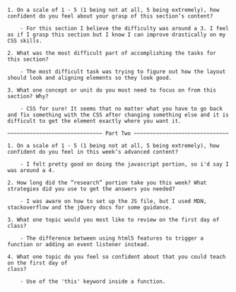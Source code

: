 ~~~~~~~~~~~~~~~~~~~~~~~~~~~~~~ Part One ~~~~~~~~~~~~~~~~~~~~~~~~~~~~~~

1. On a scale of 1 - 5 (1 being not at all, 5 being extremely), how confident do you feel about your grasp of this section’s content?

    - For this section I believe the difficulty was around a 3. I feel as if I grasp this section but I know I can improve drastically on my CSS skills. 

2. What was the most difficult part of accomplishing the tasks for this section?

    - The most difficult task was trying to figure out how the layout should look and aligning elements so they look good. 

3. What one concept or unit do you most need to focus on from this section? Why? 

    - CSS for sure! It seems that no matter what you have to go back and fix something with the CSS after changing something else and it is difficult to get the element exactly where you want it. 
    
~~~~~~~~~~~~~~~~~~~~~~~~~~~~~~ Part Two ~~~~~~~~~~~~~~~~~~~~~~~~~~~~~~

1. On a scale of 1 - 5 (1 being not at all, 5 being extremely), how confident do you feel in this week’s advanced content?

    - I felt pretty good on doing the javascript portion, so i'd say I was around a 4. 
    
2. How long did the “research” portion take you this week? What strategies did you use to get the answers you needed?

    - I was aware on how to set up the JS file, but I used MDN, stackoverflow and the jQuery docs for some guidance.
    
3. What one topic would you most like to review on the first day of class?

    - The difference between using html5 features to trigger a function or adding an event listener instead.
    
4. What one topic do you feel so confident about that you could teach on the first day of
class?

    - Use of the 'this' keyword inside a function.

